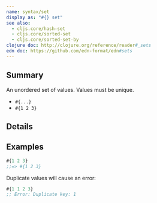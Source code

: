 ```yaml
---
name: syntax/set
display as: "#{} set"
see also:
  - cljs.core/hash-set
  - cljs.core/sorted-set
  - cljs.core/sorted-set-by
clojure doc: http://clojure.org/reference/reader#_sets
edn doc: https://github.com/edn-format/edn#sets
---
```


## Summary

An unordered set of values.  Values must be unique.

- `#{...}`
- `#{1 2 3}`

## Details

## Examples

```clj
#{1 2 3}
;;=> #{1 2 3}
```

Duplicate values will cause an error:

```clj
#{1 1 2 3}
;; Error: Duplicate key: 1
```
